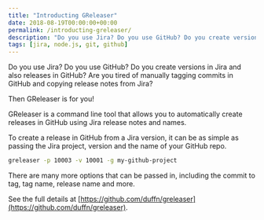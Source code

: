 ```yaml
---
title: "Introducting GReleaser"
date: 2018-08-19T00:00:00+00:00
permalink: /introducting-greleaser/
description: "Do you use Jira? Do you use GitHub? Do you create versions in Jira and also releases in GitHub? Are you tired of manually tagging commits in GitHub and copying release notes from Jira?"
tags: [jira, node.js, git, github]
---
```


Do you use Jira? Do you use GitHub? Do you create versions in Jira and also releases in GitHub? Are you tired of manually tagging commits in GitHub and copying release notes from Jira?

Then GReleaser is for you!

GReleaser is a command line tool that allows you to automatically create releases in GitHub using Jira release notes and names.

To create a release in GitHub from a Jira version, it can be as simple as passing the Jira project, version and the name of your GitHub repo.

```bash
greleaser -p 10003 -v 10001 -g my-github-project
```

There are many more options that can be passed in, including the commit to tag, tag name, release name and more.

See the full details at [https://github.com/duffn/greleaser](https://github.com/duffn/greleaser).
